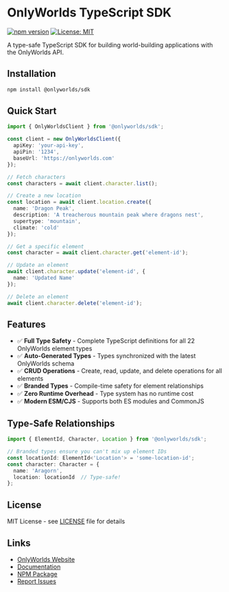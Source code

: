 # OnlyWorlds TypeScript SDK

[![npm version](https://badge.fury.io/js/@onlyworlds%2Fsdk.svg)](https://www.npmjs.com/package/@onlyworlds/sdk)
[![License: MIT](https://img.shields.io/badge/License-MIT-yellow.svg)](https://opensource.org/licenses/MIT)

A type-safe TypeScript SDK for building world-building applications with the OnlyWorlds API.

## Installation

```bash
npm install @onlyworlds/sdk
```

## Quick Start

```typescript
import { OnlyWorldsClient } from '@onlyworlds/sdk';

const client = new OnlyWorldsClient({
  apiKey: 'your-api-key',
  apiPin: '1234',
  baseUrl: 'https://onlyworlds.com'
});

// Fetch characters
const characters = await client.character.list();

// Create a new location
const location = await client.location.create({
  name: 'Dragon Peak',
  description: 'A treacherous mountain peak where dragons nest',
  supertype: 'mountain',
  climate: 'cold'
});

// Get a specific element
const character = await client.character.get('element-id');

// Update an element
await client.character.update('element-id', {
  name: 'Updated Name'
});

// Delete an element
await client.character.delete('element-id');
```

## Features

- ✅ **Full Type Safety** - Complete TypeScript definitions for all 22 OnlyWorlds element types
- ✅ **Auto-Generated Types** - Types synchronized with the latest OnlyWorlds schema
- ✅ **CRUD Operations** - Create, read, update, and delete operations for all elements
- ✅ **Branded Types** - Compile-time safety for element relationships
- ✅ **Zero Runtime Overhead** - Type system has no runtime cost
- ✅ **Modern ESM/CJS** - Supports both ES modules and CommonJS

   

## Type-Safe Relationships

```typescript
import { ElementId, Character, Location } from '@onlyworlds/sdk';

// Branded types ensure you can't mix up element IDs
const locationId: ElementId<'Location'> = 'some-location-id';
const character: Character = {
  name: 'Aragorn',
  location: locationId  // Type-safe!
};
```
 

## License

MIT License - see [LICENSE](LICENSE) file for details

## Links

- [OnlyWorlds Website](https://onlyworlds.com)
- [Documentation](https://onlyworlds.github.io/)
- [NPM Package](https://www.npmjs.com/package/@onlyworlds/sdk)
- [Report Issues](https://github.com/OnlyWorlds/sdk/issues)
